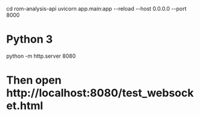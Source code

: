cd rom-analysis-api
uvicorn app.main:app --reload --host 0.0.0.0 --port 8000

# Python 3

python -m http.server 8080

# Then open http://localhost:8080/test_websocket.html
